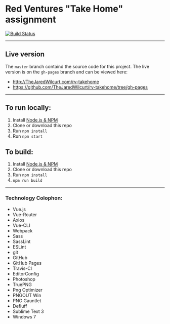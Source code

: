 # Red Ventures "Take Home" assignment

[![Build Status](https://travis-ci.org/TheJaredWilcurt/rv-takehome.svg?branch=master)](https://travis-ci.org/TheJaredWilcurt/rv-takehome)

* * *

## Live version

The `master` branch containd the source code for this project. The live version is on the `gh-pages` branch and can be viewed here:

* http://TheJaredWilcurt.com/rv-takehome
* https://github.com/TheJaredWilcurt/rv-takehome/tree/gh-pages

* * *

## To run locally:

1. Install [Node.js & NPM](https://nodejs.org)
1. Clone or download this repo
1. Run `npm install`
1. Run `npm start`

## To build:

1. Install [Node.js & NPM](https://nodejs.org)
1. Clone or download this repo
1. Run `npm install`
1. `npm run build`

* * *

### Technology Colophon:

* Vue.js
* Vue-Router
* Axios
* Vue-CLI
* Webpack
* Sass
* SassLint
* ESLint
* git
* GitHub
* GitHub Pages
* Travis-CI
* EditorConfig
* Photoshop
* TruePNG
* Png Optimizer
* PNGOUT Win
* PNG Gauntlet
* Defluff
* Sublime Text 3
* Windows 7
